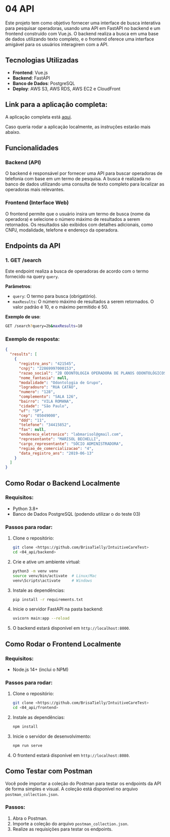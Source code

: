 
# 04 API

Este projeto tem como objetivo fornecer uma interface de busca interativa para pesquisar operadoras, usando uma API em FastAPI no backend e um frontend construído com Vue.js. O backend realiza a busca em uma base de dados utilizando texto completo, e o frontend oferece uma interface amigável para os usuários interagirem com a API.

## Tecnologias Utilizadas

- **Frontend**: Vue.js
- **Backend**: FastAPI
- **Banco de Dados**: PostgreSQL
- **Deploy**: AWS S3, AWS RDS, AWS EC2 e CloudFront

## Link para a aplicação completa:

A aplicação completa está [aqui](http://intuitivecarefront.s3-website.us-east-2.amazonaws.com/).

Caso queria rodar a aplicação localmente, as instruções estarão mais abaixo.

## Funcionalidades

### Backend (API)
O backend é responsável por fornecer uma API para buscar operadoras de telefonia com base em um termo de pesquisa. A busca é realizada no banco de dados utilizando uma consulta de texto completo para localizar as operadoras mais relevantes.

### Frontend (Interface Web)
O frontend permite que o usuário insira um termo de busca (nome da operadora) e selecione o número máximo de resultados a serem retornados. Os resultados são exibidos com detalhes adicionais, como CNPJ, modalidade, telefone e endereço da operadora.

## Endpoints da API

### 1. **GET /search**

Este endpoint realiza a busca de operadoras de acordo com o termo fornecido na query `query`.

**Parâmetros**:
- `query`: O termo para busca (obrigatório).
- `maxResults`: O número máximo de resultados a serem retornados. O valor padrão é 10, e o máximo permitido é 50.

**Exemplo de uso**:
```bash
GET /search?query=2b&maxResults=10
```

### Exemplo de resposta:
```json
{
  "results": [
    {
      "registro_ans": "421545",
      "cnpj": "22869997000153",
      "razao_social": "2B ODONTOLOGIA OPERADORA DE PLANOS ODONTOLÓGICOS LTDA",
      "nome_fantasia": null,
      "modalidade": "Odontologia de Grupo",
      "logradouro": "RUA CATÃO",
      "numero": "128",
      "complemento": "SALA 126",
      "bairro": "VILA ROMANA",
      "cidade": "São Paulo",
      "uf": "SP",
      "cep": "05049000",
      "ddd": "11",
      "telefone": "34415852",
      "fax": null,
      "endereco_eletronico": "labmarisol@gmail.com",
      "representante": "MARISOL BECHELLI",
      "cargo_representante": "SÓCIO ADMINISTRADORA",
      "regiao_de_comercializacao": "4",
      "data_registro_ans": "2019-06-13"
    }
  ]
}
```

## Como Rodar o Backend Localmente

### Requisitos:
- Python 3.8+
- Banco de Dados PostgreSQL (podendo utilizar o do teste 03)

### Passos para rodar:

1. Clone o repositório:
    ```bash
    git clone <https://github.com/BrisaTielly/IntuitiveCareTest>
    cd <04_api/backend>
    ```

2. Crie e ative um ambiente virtual:
    ```bash
    python3 -m venv venv
    source venv/bin/activate  # Linux/Mac
    venv\Scripts\activate     # Windows
    ```

3. Instale as dependências:
    ```bash
    pip install -r requirements.txt
    ```

4. Inicie o servidor FastAPI na pasta backend:
    ```bash
    uvicorn main:app --reload
    ```

6. O backend estará disponível em `http://localhost:8000`.

## Como Rodar o Frontend Localmente

### Requisitos:
- Node.js 14+ (inclui o NPM)

### Passos para rodar:

1. Clone o repositório:
    ```bash
    git clone <https://github.com/BrisaTielly/IntuitiveCareTest>
    cd <04_api/frontend>
    ```

2. Instale as dependências:
    ```bash
    npm install
    ```

3. Inicie o servidor de desenvolvimento:
    ```bash
    npm run serve
    ```

4. O frontend estará disponível em `http://localhost:8080`.

## Como Testar com Postman

Você pode importar a coleção do Postman para testar os endpoints da API de forma simples e visual. A coleção está disponível no arquivo `postman_collection.json`.

### Passos:

1. Abra o Postman.
2. Importe a coleção do arquivo `postman_collection.json`.
3. Realize as requisições para testar os endpoints.


